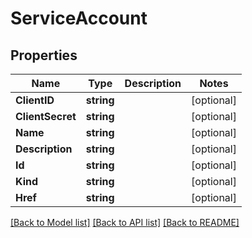 # ServiceAccount

## Properties

Name | Type | Description | Notes
------------ | ------------- | ------------- | -------------
**ClientID** | **string** |  | [optional] 
**ClientSecret** | **string** |  | [optional] 
**Name** | **string** |  | [optional] 
**Description** | **string** |  | [optional] 
**Id** | **string** |  | [optional] 
**Kind** | **string** |  | [optional] 
**Href** | **string** |  | [optional] 

[[Back to Model list]](../README.md#documentation-for-models) [[Back to API list]](../README.md#documentation-for-api-endpoints) [[Back to README]](../README.md)



